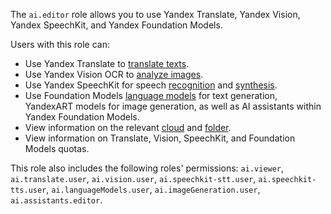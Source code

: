 The `ai.editor` role allows you to use Yandex Translate, Yandex Vision, Yandex SpeechKit, and Yandex Foundation Models.

Users with this role can:
* Use Yandex Translate to [translate texts](../../translate/quickstart.md).
* Use Yandex Vision OCR to [analyze images](../../vision/concepts/ocr/index.md).
* Use Yandex SpeechKit for speech [recognition](../../speechkit/stt/index.md) and [synthesis](../../speechkit/tts/index.md).
* Use Foundation Models [language models](../../foundation-models/concepts/yandexgpt/index.md) for text generation, YandexART models for image generation, as well as AI assistants within Yandex Foundation Models.
* View information on the relevant [cloud](../../resource-manager/concepts/resources-hierarchy.md#cloud) and [folder](../../resource-manager/concepts/resources-hierarchy.md#folder).
* View information on Translate, Vision, SpeechKit, and Foundation Models quotas.

This role also includes the following roles' permissions: `ai.viewer`, `ai.translate.user`, `ai.vision.user`, `ai.speechkit-stt.user`, `ai.speechkit-tts.user`, `ai.languageModels.user`, `ai.imageGeneration.user`, `ai.assistants.editor`.
